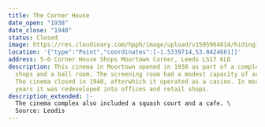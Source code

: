 ```yaml
---
title: The Corner House
date_open: "1938"
date_close: "1940"
status: Closed
image: https://res.cloudinary.com/hpph/image/upload/v1595964814/hidinginplainsight/cornerhouse.svg
location: '{"type":"Point","coordinates":[-1.5339714,53.8424661]}'
address: 5-6 Corner House Shops Moortown Corner, Leeds LS17 6LD
description: This cinema in Moortown opened in 1938 as part of a complex of
  shops and a ball room. The screening room had a modest capacity of around 380.
  The cinema closed in 1940, afterwhich it operated as a casino. In more recent
  years it was redeveloped into offices and retail shops.
description_extended: |-
  The cinema complex also included a squash court and a cafe. \
  Source: Leodis
---
```

